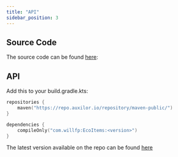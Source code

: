 ```yaml
---
title: "API"
sidebar_position: 3
---
```


## Source Code

The source code can be found [here](https://github.com/Auxilor/EcoItems):

## API

Add this to your build.gradle.kts:

```kts
repositories {
    maven("https://repo.auxilor.io/repository/maven-public/")
}

dependencies {
    compileOnly("com.willfp:EcoItems:<version>")
}
```

The latest version available on the repo can be found [here](https://github.com/Auxilor/EcoItems/tags)
